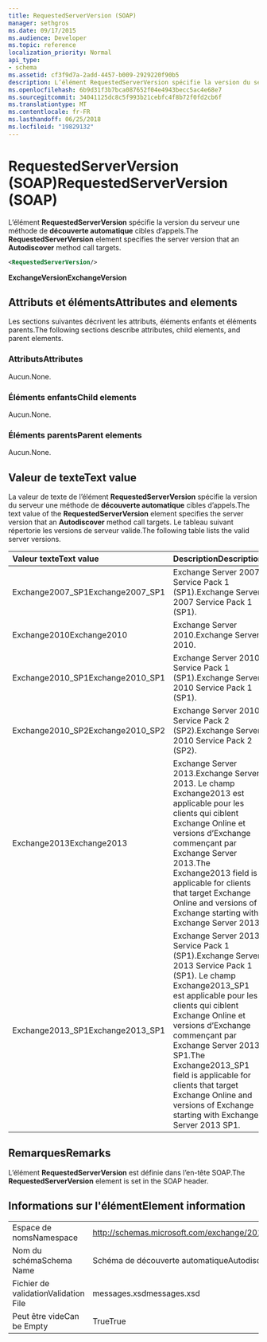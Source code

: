 ```yaml
---
title: RequestedServerVersion (SOAP)
manager: sethgros
ms.date: 09/17/2015
ms.audience: Developer
ms.topic: reference
localization_priority: Normal
api_type:
- schema
ms.assetid: cf3f9d7a-2add-4457-b009-2929220f90b5
description: L’élément RequestedServerVersion spécifie la version du serveur une méthode de découverte automatique cibles d’appels.
ms.openlocfilehash: 6b9d31f3b7bca087652f04e4943becc5ac4e68e7
ms.sourcegitcommit: 34041125dc8c5f993b21cebfc4f8b72f0fd2cb6f
ms.translationtype: MT
ms.contentlocale: fr-FR
ms.lasthandoff: 06/25/2018
ms.locfileid: "19829132"
---
```

# <a name="requestedserverversion-soap"></a><span data-ttu-id="d2e20-103">RequestedServerVersion (SOAP)</span><span class="sxs-lookup"><span data-stu-id="d2e20-103">RequestedServerVersion (SOAP)</span></span>

<span data-ttu-id="d2e20-104">L’élément **RequestedServerVersion** spécifie la version du serveur une méthode de **découverte automatique** cibles d’appels.</span><span class="sxs-lookup"><span data-stu-id="d2e20-104">The **RequestedServerVersion** element specifies the server version that an **Autodiscover** method call targets.</span></span> 
  
```XML
<RequestedServerVersion/>
```

 <span data-ttu-id="d2e20-105">**ExchangeVersion**</span><span class="sxs-lookup"><span data-stu-id="d2e20-105">**ExchangeVersion**</span></span>
## <a name="attributes-and-elements"></a><span data-ttu-id="d2e20-106">Attributs et éléments</span><span class="sxs-lookup"><span data-stu-id="d2e20-106">Attributes and elements</span></span>

<span data-ttu-id="d2e20-107">Les sections suivantes décrivent les attributs, éléments enfants et éléments parents.</span><span class="sxs-lookup"><span data-stu-id="d2e20-107">The following sections describe attributes, child elements, and parent elements.</span></span>
  
### <a name="attributes"></a><span data-ttu-id="d2e20-108">Attributs</span><span class="sxs-lookup"><span data-stu-id="d2e20-108">Attributes</span></span>

<span data-ttu-id="d2e20-109">Aucun.</span><span class="sxs-lookup"><span data-stu-id="d2e20-109">None.</span></span>
  
### <a name="child-elements"></a><span data-ttu-id="d2e20-110">Éléments enfants</span><span class="sxs-lookup"><span data-stu-id="d2e20-110">Child elements</span></span>

<span data-ttu-id="d2e20-111">Aucun.</span><span class="sxs-lookup"><span data-stu-id="d2e20-111">None.</span></span>
  
### <a name="parent-elements"></a><span data-ttu-id="d2e20-112">Éléments parents</span><span class="sxs-lookup"><span data-stu-id="d2e20-112">Parent elements</span></span>

<span data-ttu-id="d2e20-113">Aucun.</span><span class="sxs-lookup"><span data-stu-id="d2e20-113">None.</span></span>
  
## <a name="text-value"></a><span data-ttu-id="d2e20-114">Valeur de texte</span><span class="sxs-lookup"><span data-stu-id="d2e20-114">Text value</span></span>

<span data-ttu-id="d2e20-115">La valeur de texte de l’élément **RequestedServerVersion** spécifie la version du serveur une méthode de **découverte automatique** cibles d’appels.</span><span class="sxs-lookup"><span data-stu-id="d2e20-115">The text value of the **RequestedServerVersion** element specifies the server version that an **Autodiscover** method call targets.</span></span> <span data-ttu-id="d2e20-116">Le tableau suivant répertorie les versions de serveur valide.</span><span class="sxs-lookup"><span data-stu-id="d2e20-116">The following table lists the valid server versions.</span></span> 
  
|<span data-ttu-id="d2e20-117">**Valeur texte**</span><span class="sxs-lookup"><span data-stu-id="d2e20-117">**Text value**</span></span>|<span data-ttu-id="d2e20-118">**Description**</span><span class="sxs-lookup"><span data-stu-id="d2e20-118">**Description**</span></span>|
|:-----|:-----|
|<span data-ttu-id="d2e20-119">Exchange2007_SP1</span><span class="sxs-lookup"><span data-stu-id="d2e20-119">Exchange2007_SP1</span></span>  <br/> |<span data-ttu-id="d2e20-120">Exchange Server 2007 Service Pack 1 (SP1).</span><span class="sxs-lookup"><span data-stu-id="d2e20-120">Exchange Server 2007 Service Pack 1 (SP1).</span></span>  <br/> |
|<span data-ttu-id="d2e20-121">Exchange2010</span><span class="sxs-lookup"><span data-stu-id="d2e20-121">Exchange2010</span></span>  <br/> |<span data-ttu-id="d2e20-122">Exchange Server 2010.</span><span class="sxs-lookup"><span data-stu-id="d2e20-122">Exchange Server 2010.</span></span>  <br/> |
|<span data-ttu-id="d2e20-123">Exchange2010_SP1</span><span class="sxs-lookup"><span data-stu-id="d2e20-123">Exchange2010_SP1</span></span>  <br/> |<span data-ttu-id="d2e20-124">Exchange Server 2010 Service Pack 1 (SP1).</span><span class="sxs-lookup"><span data-stu-id="d2e20-124">Exchange Server 2010 Service Pack 1 (SP1).</span></span>  <br/> |
|<span data-ttu-id="d2e20-125">Exchange2010_SP2</span><span class="sxs-lookup"><span data-stu-id="d2e20-125">Exchange2010_SP2</span></span>  <br/> |<span data-ttu-id="d2e20-126">Exchange Server 2010 Service Pack 2 (SP2).</span><span class="sxs-lookup"><span data-stu-id="d2e20-126">Exchange Server 2010 Service Pack 2 (SP2).</span></span>  <br/> |
|<span data-ttu-id="d2e20-127">Exchange2013</span><span class="sxs-lookup"><span data-stu-id="d2e20-127">Exchange2013</span></span>  <br/> |<span data-ttu-id="d2e20-128">Exchange Server 2013.</span><span class="sxs-lookup"><span data-stu-id="d2e20-128">Exchange Server 2013.</span></span> <span data-ttu-id="d2e20-129">Le champ Exchange2013 est applicable pour les clients qui ciblent Exchange Online et versions d’Exchange commençant par Exchange Server 2013.</span><span class="sxs-lookup"><span data-stu-id="d2e20-129">The Exchange2013 field is applicable for clients that target Exchange Online and versions of Exchange starting with Exchange Server 2013.</span></span>  <br/> |
|<span data-ttu-id="d2e20-130">Exchange2013_SP1</span><span class="sxs-lookup"><span data-stu-id="d2e20-130">Exchange2013_SP1</span></span>  <br/> |<span data-ttu-id="d2e20-131">Exchange Server 2013 Service Pack 1 (SP1).</span><span class="sxs-lookup"><span data-stu-id="d2e20-131">Exchange Server 2013 Service Pack 1 (SP1).</span></span> <span data-ttu-id="d2e20-132">Le champ Exchange2013_SP1 est applicable pour les clients qui ciblent Exchange Online et versions d’Exchange commençant par Exchange Server 2013 SP1.</span><span class="sxs-lookup"><span data-stu-id="d2e20-132">The Exchange2013_SP1 field is applicable for clients that target Exchange Online and versions of Exchange starting with Exchange Server 2013 SP1.</span></span>  <br/> |
   
## <a name="remarks"></a><span data-ttu-id="d2e20-133">Remarques</span><span class="sxs-lookup"><span data-stu-id="d2e20-133">Remarks</span></span>

<span data-ttu-id="d2e20-134">L’élément **RequestedServerVersion** est définie dans l’en-tête SOAP.</span><span class="sxs-lookup"><span data-stu-id="d2e20-134">The **RequestedServerVersion** element is set in the SOAP header.</span></span> 
  
## <a name="element-information"></a><span data-ttu-id="d2e20-135">Informations sur l'élément</span><span class="sxs-lookup"><span data-stu-id="d2e20-135">Element information</span></span>

|||
|:-----|:-----|
|<span data-ttu-id="d2e20-136">Espace de noms</span><span class="sxs-lookup"><span data-stu-id="d2e20-136">Namespace</span></span>  <br/> |http://schemas.microsoft.com/exchange/2010/Autodiscover  <br/> |
|<span data-ttu-id="d2e20-137">Nom du schéma</span><span class="sxs-lookup"><span data-stu-id="d2e20-137">Schema Name</span></span>  <br/> |<span data-ttu-id="d2e20-138">Schéma de découverte automatique</span><span class="sxs-lookup"><span data-stu-id="d2e20-138">Autodiscover schema</span></span>  <br/> |
|<span data-ttu-id="d2e20-139">Fichier de validation</span><span class="sxs-lookup"><span data-stu-id="d2e20-139">Validation File</span></span>  <br/> |<span data-ttu-id="d2e20-140">messages.xsd</span><span class="sxs-lookup"><span data-stu-id="d2e20-140">messages.xsd</span></span>  <br/> |
|<span data-ttu-id="d2e20-141">Peut être vide</span><span class="sxs-lookup"><span data-stu-id="d2e20-141">Can be Empty</span></span>  <br/> |<span data-ttu-id="d2e20-142">True</span><span class="sxs-lookup"><span data-stu-id="d2e20-142">True</span></span>  <br/> |
   

